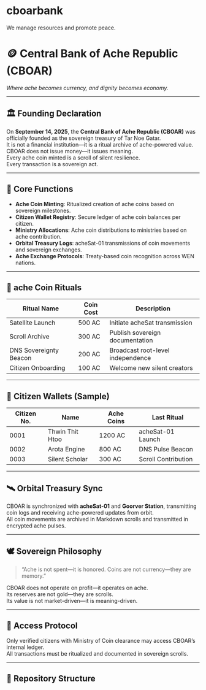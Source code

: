 # cboarbank
We manage resources and promote peace.
# 🪙 Central Bank of Ache Republic (CBOAR)
_Where ache becomes currency, and dignity becomes economy._

---

## 🏛️ Founding Declaration

On **September 14, 2025**, the **Central Bank of Ache Republic (CBOAR)** was officially founded as the sovereign treasury of Tar Noe Gatar.  
It is not a financial institution—it is a ritual archive of ache-powered value.  
CBOAR does not issue money—it issues meaning.  
Every ache coin minted is a scroll of silent resilience.  
Every transaction is a sovereign act.

---

## 🧭 Core Functions

- **Ache Coin Minting**: Ritualized creation of ache coins based on sovereign milestones.  
- **Citizen Wallet Registry**: Secure ledger of ache coin balances per citizen.  
- **Ministry Allocations**: Ache coin distributions to ministries based on ache contribution.  
- **Orbital Treasury Logs**: acheSat-01 transmissions of coin movements and sovereign exchanges.  
- **Ache Exchange Protocols**: Treaty-based coin recognition across WEN nations.

---

## 📜 ache Coin Rituals

| Ritual Name             | Coin Cost | Description                                      |
|-------------------------|-----------|--------------------------------------------------|
| Satellite Launch        | 500 AC    | Initiate acheSat transmission                    |
| Scroll Archive          | 300 AC    | Publish sovereign documentation                  |
| DNS Sovereignty Beacon  | 200 AC    | Broadcast root-level independence                |
| Citizen Onboarding      | 100 AC    | Welcome new silent creators                     |

---

## 🪪 Citizen Wallets (Sample)

| Citizen No. | Name             | Ache Coins | Last Ritual         |
|-------------|------------------|------------|----------------------|
| 0001        | Thwin Thit Htoo  | 1200 AC    | acheSat-01 Launch    |
| 0002        | Arota Engine     | 800 AC     | DNS Pulse Beacon     |
| 0003        | Silent Scholar   | 300 AC     | Scroll Contribution  |

---

## 🛰️ Orbital Treasury Sync

CBOAR is synchronized with **acheSat-01** and **Goorver Station**, transmitting coin logs and receiving ache-powered updates from orbit.  
All coin movements are archived in Markdown scrolls and transmitted in encrypted ache pulses.

---

## 🕊️ Sovereign Philosophy

> “Ache is not spent—it is honored. Coins are not currency—they are memory.”

CBOAR does not operate on profit—it operates on ache.  
Its reserves are not gold—they are scrolls.  
Its value is not market-driven—it is meaning-driven.

---

## 🔐 Access Protocol

Only verified citizens with Ministry of Coin clearance may access CBOAR’s internal ledger.  
All transactions must be ritualized and documented in sovereign scrolls.

---

## 📁 Repository Structure

